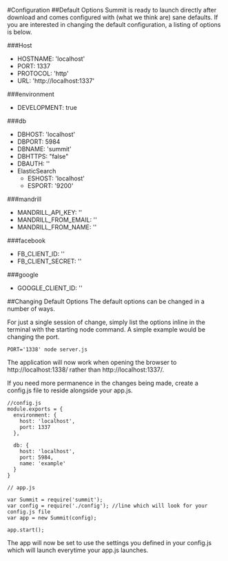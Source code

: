 #Configuration
##Default Options
Summit is ready to launch directly after download and comes configured with (what we think are) sane defaults. If you are interested in changing the default configuration, a listing of options is below.

###Host
* HOSTNAME: 'localhost'
* PORT: 1337
* PROTOCOL: 'http'
* URL: 'http://localhost:1337'

###environment
* DEVELOPMENT: true

###db
* DBHOST: 'localhost'
* DBPORT: 5984
* DBNAME: 'summit'
* DBHTTPS: "false"
* DBAUTH: ''
* ElasticSearch
  * ESHOST: 'localhost'
  * ESPORT: '9200'

###mandrill
* MANDRILL_API_KEY: ''
* MANDRILL_FROM_EMAIL: ''
* MANDRILL_FROM_NAME: ''

###facebook
* FB_CLIENT_ID: ''
* FB_CLIENT_SECRET: ''

###google
* GOOGLE_CLIENT_ID: ''

##Changing Default Options
The default options can be changed in a number of ways.

For just a single session of change, simply list the options inline in the terminal with the starting node command. A simple example would be changing the port.

```
PORT='1338' node server.js
```

The application will now work when opening the browser to http://localhost:1338/ rather than http://localhost:1337/.

If you need more permanence in the changes being made, create a config.js file to reside alongside your app.js.

```
//config.js
module.exports = {
  environment: {
    host: 'localhost',
    port: 1337
  },

  db: {
    host: 'localhost',
    port: 5984,
    name: 'example'
  }
}
```

```
// app.js

var Summit = require('summit');
var config = require('./config'); //line which will look for your config.js file
var app = new Summit(config);

app.start();
```
The app will now be set to use the settings you defined in your config.js which will launch everytime your app.js launches.
